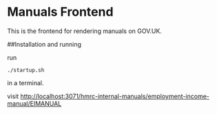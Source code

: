 Manuals Frontend
================

This is the frontend for rendering manuals on GOV.UK.

##Installation and running

run
```
./startup.sh
```

in a terminal.

visit [http://localhost:3071/hmrc-internal-manuals/employment-income-manual/EIMANUAL](http://localhost:3071/hmrc-internal-manuals/employment-income-manual/EIMANUAL)
